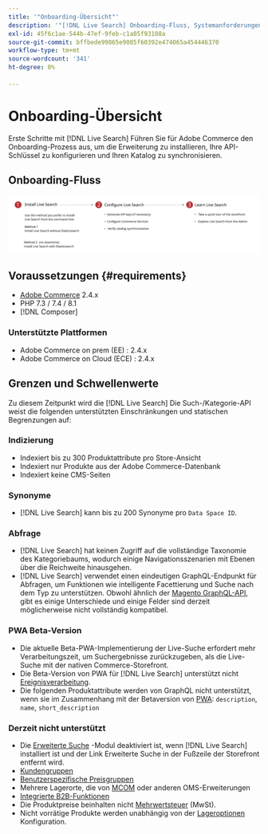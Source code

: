 ```yaml
---
title: '"Onboarding-Übersicht"'
description: '"[!DNL Live Search] Onboarding-Fluss, Systemanforderungen, Grenzen und Einschränkungen"'
exl-id: 45f6c1ae-544b-47ef-9feb-c1a05f93108a
source-git-commit: bffbede99865e9085f60392e474065a454446370
workflow-type: tm+mt
source-wordcount: '341'
ht-degree: 0%

---
```


# Onboarding-Übersicht

Erste Schritte mit [!DNL Live Search] Führen Sie für Adobe Commerce den Onboarding-Prozess aus, um die Erweiterung zu installieren, Ihre API-Schlüssel zu konfigurieren und Ihren Katalog zu synchronisieren.

## Onboarding-Fluss

![[!DNL Live Search] Onboarding-Diagramm](assets/onboarding-flow.svg)

## Voraussetzungen {#requirements}

* [Adobe Commerce](https://magento.com/products/magento-commerce) 2.4.x
* PHP 7.3 / 7.4 / 8.1
* [!DNL Composer]

### Unterstützte Plattformen

* Adobe Commerce on prem (EE) : 2.4.x
* Adobe Commerce on Cloud (ECE) : 2.4.x

## Grenzen und Schwellenwerte

Zu diesem Zeitpunkt wird die [!DNL Live Search] Die Such-/Kategorie-API weist die folgenden unterstützten Einschränkungen und statischen Begrenzungen auf:

### Indizierung

* Indexiert bis zu 300 Produktattribute pro Store-Ansicht
* Indexiert nur Produkte aus der Adobe Commerce-Datenbank
* Indexiert keine CMS-Seiten

### Synonyme

* [!DNL Live Search] kann bis zu 200 Synonyme pro `Data Space ID`.

### Abfrage

* [!DNL Live Search] hat keinen Zugriff auf die vollständige Taxonomie des Kategoriebaums, wodurch einige Navigationsszenarien mit Ebenen über die Reichweite hinausgehen.
* [!DNL Live Search] verwendet einen eindeutigen GraphQL-Endpunkt für Abfragen, um Funktionen wie intelligente Facettierung und Suche nach dem Typ zu unterstützen. Obwohl ähnlich der [Magento GraphQL-API](https://devdocs.magento.com/guides/v2.4/graphql), gibt es einige Unterschiede und einige Felder sind derzeit möglicherweise nicht vollständig kompatibel.

### PWA Beta-Version

* Die aktuelle Beta-PWA-Implementierung der Live-Suche erfordert mehr Verarbeitungszeit, um Suchergebnisse zurückzugeben, als die Live-Suche mit der nativen Commerce-Storefront.
* Die Beta-Version von PWA für [!DNL Live Search] unterstützt nicht [Ereignisverarbeitung](https://devdocs.magento.com/shared-services/storefront-events-sdk.html).
* Die folgenden Produktattribute werden von GraphQL nicht unterstützt, wenn sie im Zusammenhang mit der Betaversion von [PWA](https://developer.adobe.com/commerce/pwa-studio/): `description`, `name`, `short_description`

### Derzeit nicht unterstützt

* Die [Erweiterte Suche](https://docs.magento.com/user-guide/catalog/search-advanced.html) -Modul deaktiviert ist, wenn [!DNL Live Search] installiert ist und der Link Erweiterte Suche in der Fußzeile der Storefront entfernt wird.
* [Kundengruppen](https://docs.magento.com/user-guide/customers/customer-groups.html)
* [Benutzerspezifische Preisgruppen](https://docs.magento.com/user-guide/catalog/product-price-group.html)
* Mehrere Lagerorte, die von [MCOM](https://docs.magento.com/user-guide/mcom.html) oder anderen OMS-Erweiterungen
* [Integrierte B2B-Funktionen](https://business.adobe.com/products/magento/b2b-ecommerce.html)
* Die Produktpreise beinhalten nicht [Mehrwertsteuer](https://docs.magento.com/user-guide/tax/vat.html) (MwSt).
* Nicht vorrätige Produkte werden unabhängig von der [Lageroptionen](https://docs.magento.com/user-guide/catalog/inventory-options-global.html) Konfiguration.
